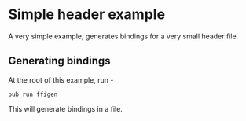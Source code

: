 # Simple header example

A very simple example, generates bindings for a very small header file.

## Generating bindings

At the root of this example, run -

```
pub run ffigen
```

This will generate bindings in a file.